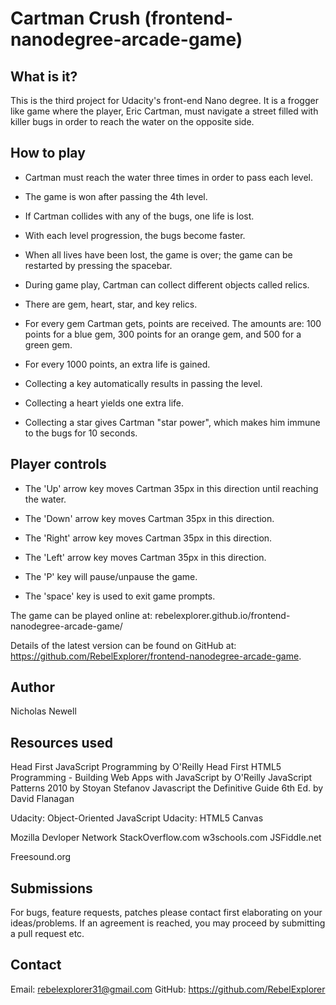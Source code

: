 Cartman Crush (frontend-nanodegree-arcade-game)
===============================================


  What is it?
  -----------

  This is the third project for Udacity's front-end Nano degree. It is a frogger
  like game where the player, Eric Cartman, must navigate a street filled with
  killer bugs in order to reach the water on the opposite side.


  How to play
  -----------

  - Cartman must reach the water three times in order to pass each level.

  - The game is won after passing the 4th level.

  - If Cartman collides with any of the bugs, one life is lost.

  - With each level progression, the bugs become faster.

  - When all lives have been lost, the game is over; the game can be restarted
    by pressing the spacebar.

  - During game play, Cartman can collect different objects called relics.

  - There are gem, heart, star, and key relics.

  - For every gem Cartman gets, points are received. The amounts are: 100 points
    for a blue gem, 300 points for an orange gem, and 500 for a green gem.

  - For every 1000 points, an extra life is gained.

  - Collecting a key automatically results in passing the level.

  - Collecting a heart yields one extra life.

  - Collecting a star gives Cartman "star power", which makes him immune to
    the bugs for 10 seconds.


  Player controls
  ---------------

  - The 'Up' arrow key moves Cartman 35px in this direction until reaching the
    water.

  - The 'Down' arrow key moves Cartman 35px in this direction.

  - The 'Right' arrow key moves Cartman 35px in this direction.

  - The 'Left' arrow key moves Cartman 35px in this direction.

  - The 'P' key will pause/unpause the game.

  - The 'space' key is used to exit game prompts.

  The game can be played online at:
  rebelexplorer.github.io/frontend-nanodegree-arcade-game/

  Details of the latest version can be found on GitHub
  at: https://github.com/RebelExplorer/frontend-nanodegree-arcade-game.


  Author
  ------

  Nicholas Newell


  Resources used
  --------------

  Head First JavaScript Programming by O'Reilly
  Head First HTML5 Programming - Building Web Apps with JavaScript by O'Reilly
  JavaScript Patterns 2010 by Stoyan Stefanov
  Javascript the Definitive Guide 6th Ed. by David Flanagan

  Udacity: Object-Oriented JavaScript
  Udacity: HTML5 Canvas

  Mozilla Devloper Network
  StackOverflow.com
  w3schools.com
  JSFiddle.net

  Freesound.org


  Submissions
  -----------

  For bugs, feature requests, patches please contact first elaborating on
  your ideas/problems. If an agreement is reached, you may proceed by submitting
  a pull request etc.


  Contact
  -------

  Email: rebelexplorer31@gmail.com
  GitHub: https://github.com/RebelExplorer